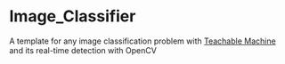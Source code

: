 # Image_Classifier
A template for any image classification problem with [Teachable Machine](https://teachablemachine.withgoogle.com/) and its real-time detection with OpenCV
